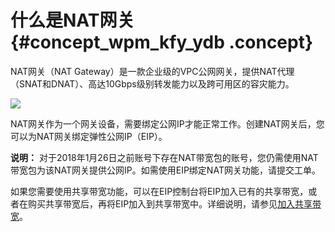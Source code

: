 # 什么是NAT网关 {#concept_wpm_kfy_ydb .concept}

NAT网关（NAT Gateway）是一款企业级的VPC公网网关，提供NAT代理（SNAT和DNAT）、高达10Gbps级别转发能力以及跨可用区的容灾能力。

![](http://static-aliyun-doc.oss-cn-hangzhou.aliyuncs.com/assets/img/13979/15559121934440_zh-CN.png)

NAT网关作为一个网关设备，需要绑定公网IP才能正常工作。创建NAT网关后，您可以为NAT网关绑定弹性公网IP（EIP）。

**说明：** 对于2018年1月26日之前账号下存在NAT带宽包的账号，您仍需使用NAT带宽包为该NAT网关提供公网IP。如需使用EIP绑定NAT网关功能，请提交工单。

如果您需要使用共享带宽功能，可以在EIP控制台将EIP加入已有的共享带宽，或者在购买共享带宽后，再将EIP加入到共享带宽中。详细说明，请参见[加入共享带宽](../../../../intl.zh-CN/用户指南/加入共享带宽.md#)。

